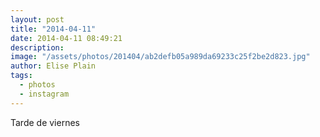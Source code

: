 ```yaml
---
layout: post
title: "2014-04-11"
date: 2014-04-11 08:49:21
description: 
image: "/assets/photos/201404/ab2defb05a989da69233c25f2be2d823.jpg"
author: Elise Plain
tags: 
  - photos
  - instagram
---
```


Tarde de viernes
<p></p>
